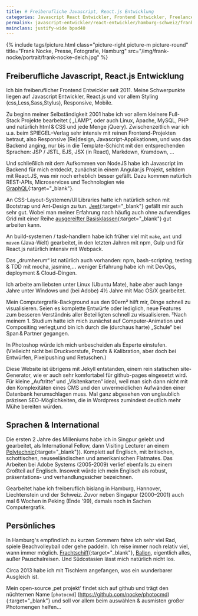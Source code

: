 ```yaml
---
title: # Freiberufliche Javascript, React.js Entwicklung
categories: Javascript React Entwickler, Frontend Entwickler, Freelancer, Schweiz, Freelancer, Freiberufler, Zürich, Bern, Hamburg
permalink: javascript-entwickler/react-entwickler/hamburg-schweiz/frank-nocke/
mainclass: justify-wide bpad40
---
```


{% include tags/picture.html
  class="picture-right picture-m picture-round"
  title="Frank Nocke, Presse, Fotografie, Hamburg"
  src="/img/frank-nocke/portrait/frank-nocke-deich.jpg"
%}

## Freiberufliche Javascript, React.js Entwicklung

Ich bin freiberuflicher Frontend Entwickler seit 2011. Meine Schwerpunkte liegen auf Javascript Entwickler, React.js und vor allem Styling (css,Less,Sass,Stylus), Responsive, Mobile.

Zu beginn meiner Selbständigkeit 2001 habe ich vor allem kleinere Full-Stack Projekte bearbeitet ( „LAMP“, oder auch Linux, Apache, MySQL, PHP und natürlich html&thinsp;&amp;&thinsp;CSS und jede Menge jQuery). Zwischenzeitlich war ich u.a. beim SPIEGEL–Verlag sehr intensiv mit reinen Frontend-Projekten betraut, also Responsive (Re)design, Javascript-Applikationen, und was das Backend anging, nur bis in die Template-Schicht mit den entsprechenden Sprachen: JSP / JSTL, EJS, JSX (in React), Markdown, Kramdown, …

Und schließlich mit dem Aufkommen von NodeJS habe ich Javascript im Backend für mich entdeckt, zunächst in einem Angular.js Projekt, seitdem mit React.JS, was mir noch erheblich besser gefällt. Dazu kommen natürlich REST-APIs, Microservices und Technologien wie [GraphQL](http://graphql.org/learn/){:target="_blank"}.

An CSS-Layout-Systemen/UI Libraries hatte ich natürlich schon mit Bootstrap und Ant-Design zu tun. [Jeet](http://jeet.gs/){:target="_blank"} gefällt mir auch sehr gut. Wobei man meiner Erfahrung nach häufig auch ohne aufwendiges Grid mit einer Reihe [ausgereifter Basisklassen](https://github.com/nocke/musterknabe/){:target="_blank"} gut arbeiten kann.

An build-systemen / task-handlern habe ich früher viel mit `make`, `ant` und `maven` (Java-Welt) gearbeitet, in den letzten Jahren mit npm, Gulp und für React.js natürlich intensiv mit Webpack.

Das „drumherum“ ist natürlich auch vorhanden: npm, bash-scripting, testing &amp; TDD mit mocha, jasmine,... weniger Erfahrung habe ich mit DevOps, deployment &amp; Cloud–Dingen.

Ich arbeite am liebsten unter Linux (Ubuntu Mate), habe aber auch lange Jahre unter Windows und (bei Adobe) 4½ Jahre mit Mac OS/X gearbeitet.

Mein Computergrafik-Background aus den 90ern² hilft mir, Dinge schnell zu visualisieren. Seien es komplette Entwürfe oder lediglich, neue Features zum besseren Verständnis aller Beteilligten schnell zu visualisieren. ²Nach meinem 1. Studium hatte ich mich zunächst auf Computer-Animation und Compositing verlegt,und bin ich durch die (durchaus harte) „Schule“ bei Span&thinsp;&amp;&thinsp;Partner gegangen.

In Photoshop würde ich mich unbescheiden als Experte einstufen. (Vielleicht nicht bei Druckvorstufe, Proofs & Kalibration, aber doch bei Entwürfen, Pixelpushing und Retuschen.)

Diese Website ist übrigens mit Jekyll entstanden, einem rein statischen site-Generator, wie er auch sehr komfortabel für github-pages eingesetzt wird. Für kleine „Auftritte“ und „Visitenkarten“ ideal, weil man sich dann nicht mit den Komplexitäten eines CMS und den unvermeidlichen Aufwänden einer Datenbank herumschlagen muss. Mal ganz abgesehen von unglaublich präzisen SEO-Möglichkeiten, die in Wordpress zumindest deutlich mehr Mühe bereiten würden.


## Sprachen & International

Die ersten 2 Jahre des Milleniums habe ich in Singpur gelebt und gearbeitet, als International Fellow, dann Visiting Lecturer an einem [Polytechnic](www.np.edu.sg/ict){:target="_blank"}). Komplett auf Englisch, mit britischen, schottischen, neuseeländischen und amerikanischen Flatmates. Das Arbeiten bei Adobe Systems (2005-2009) verlief ebenfalls zu einem Großteil auf Englisch. Insoweit würde ich mein Englisch als robust, präsentations- und verhandlungssicher bezeichnen.

Gearbeitet habe ich freiberuflich bislang in Hamburg, Hannover, Liechtenstein und der Schweiz. Zuvor neben Singapur (2000–2001) auch mal 6 Wochen in Peking (Ende '99), damals noch in Sachen Computergrafik.


## Persönliches

In Hamburg's empfindlich zu kurzen Sommern fahre ich sehr viel Rad, spiele Beachvolleyball oder gehe paddeln. Ich reise immer noch relativ viel, wann immer möglich. [Frachtschiff](https://medium.com/nocke/frank-nocke-hamburg-hafen-bilder-d8458e108f03){:target="_blank"}, [Ballon](https://medium.com/nocke/frank-nocke-ballonfahrt-%C3%BCber-die-alpen-bilder-b5f21d85fda7), eigentlich alles, außer Pauschalreisen. Und Südostasien lässt mich natürlich nicht los.

Circa 2013 habe ich mit Tischlern angefangen, was ein wunderbarer Ausgleich ist.

Mein open-source ‚pet projekt’ findet sich auf github und trägt den nüchternen Name [`photocmd`] (https://github.com/nocke/photocmd){:target="_blank"} und soll vor allem beim auswählen & ausmisten großer Photomengen helfen...


